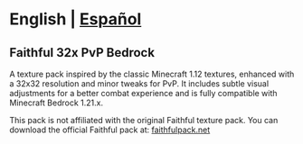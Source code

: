# English | [Español](README-ES.md)

## Faithful 32x PvP Bedrock

A texture pack inspired by the classic Minecraft 1.12 textures, enhanced with a 32x32 resolution and minor tweaks for PvP. It includes subtle visual adjustments for a better combat experience and is fully compatible with Minecraft Bedrock 1.21.x.

This pack is not affiliated with the original Faithful texture pack. You can download the official Faithful pack at:
[faithfulpack.net](https://faithfulpack.net/)
